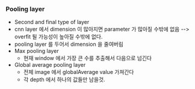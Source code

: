 ### Pooling layer
* Second and final type of layer
* cnn layer 에서 dimension 이 많아지면 parameter 가 많아질 수밖에 없음 --> overfit 될 가능성이 높아질 수밖에 없다.
* pooling layer 를 두어서 dimension 을 줄여버림
* Max pooling layer
	* 현재 window 에서 가장 큰 수를 추출해서 다음으로 넘긴다
* Global average pooling layer
	* 전체 image 에서 globalAverage value 가져간다
	* 각 depth 에서 하나의 값들만 남을것.

